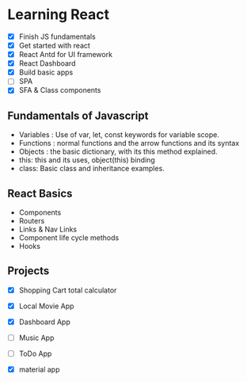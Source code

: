 # Learning React

- [x] Finish JS fundamentals
- [x] Get started with react
- [x] React Antd for UI framework
- [x] React Dashboard
- [x] Build basic apps
- [ ] SPA
- [x] SFA & Class components

## Fundamentals of Javascript

- Variables : Use of var, let, const keywords for variable scope.
- Functions : normal functions and the arrow functions and its syntax
- Objects : the basic dictionary, with its this method explained.
- this: this and its uses, object(this) binding
- class: Basic class and inheritance examples.

## React Basics

- Components
- Routers
- Links & Nav Links
- Component life cycle methods
- Hooks

## Projects

- [x] Shopping Cart total calculator
- [x] Local Movie App
- [x] Dashboard App
- [ ] Music App
- [ ] ToDo App
- [x] material app

